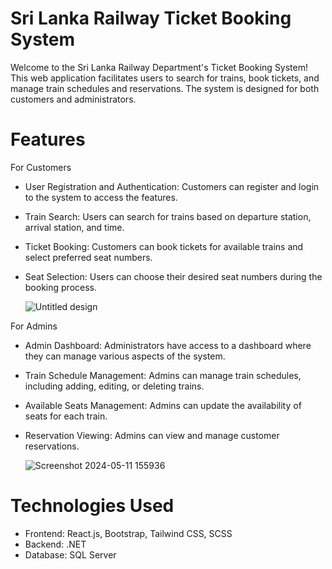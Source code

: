 # Sri Lanka Railway Ticket Booking System
Welcome to the Sri Lanka Railway Department's Ticket Booking System! This web application facilitates users to search for trains, book tickets, and manage train schedules and reservations. The system is designed for both customers and administrators.

# Features
For Customers
- User Registration and Authentication: Customers can register and login to the system to access the features.
- Train Search: Users can search for trains based on departure station, arrival station, and time.
- Ticket Booking: Customers can book tickets for available trains and select preferred seat numbers.
- Seat Selection: Users can choose their desired seat numbers during the booking process.

  
  ![Untitled design](https://github.com/Lakna-Premachandra/Train-Ticket-Booking-App/assets/136817118/8713f539-d9ba-4722-9cbd-bc28187d5df5)

For Admins
- Admin Dashboard: Administrators have access to a dashboard where they can manage various aspects of the system.
- Train Schedule Management: Admins can manage train schedules, including adding, editing, or deleting trains.
- Available Seats Management: Admins can update the availability of seats for each train.
- Reservation Viewing: Admins can view and manage customer reservations.

  ![Screenshot 2024-05-11 155936](https://github.com/Lakna-Premachandra/Train-Ticket-Booking-App/assets/136817118/ef4918d2-730b-415b-9e27-bb1df5736081)

  
# Technologies Used
- Frontend: React.js, Bootstrap, Tailwind CSS, SCSS
- Backend: .NET
- Database: SQL Server
